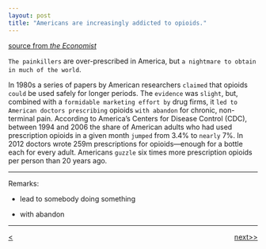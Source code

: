```yaml
---
layout: post
title: "Americans are increasingly addicted to opioids."
---
```


[source from <em>the Economist</em>][link]


`The painkillers` are over-prescribed in America, but `a nightmare to obtain in much of the world`.

In 1980s a series of papers by American researchers `claimed` that opioids `could` be used safely for longer periods. The `evidence` was `slight`, but, combined with a `formidable marketing effort by` drug firms, it `led to American doctors prescribing` opioids `with abandon` for chronic, non-terminal pain. According to America’s Centers for Disease Control (CDC), between 1994 and 2006 the share of American adults who had used prescription opioids in a given month `jumped` from 3.4% to `nearly` 7%. In 2012 doctors wrote 259m prescriptions for opioids—enough for a bottle each for every adult. Americans `guzzle` six times more prescription opioids per person than 20 years ago.


*******************************************
Remarks:

* lead to somebody doing something

* with abandon



*******************************************

<div style="position: relative;"><div><a href="http://www.nwpu.edu.cn/"><<previous</a></div><div style="position: absolute; right: 0px; top: 0px;"><a href="http://www.nwpu.edu.cn/">next>></a></div></div>



[link]:http://www.economist.com/news/international/21699363-painkillers-are-over-prescribed-america-nightmare-obtain-much



